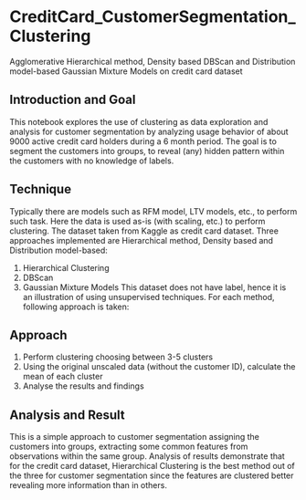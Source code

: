 # CreditCard_CustomerSegmentation_Clustering
Agglomerative Hierarchical method, Density based DBScan and Distribution model-based Gaussian Mixture Models on credit card dataset

## Introduction and Goal
This notebook explores the use of clustering as data exploration and analysis for customer segmentation by analyzing usage behavior of about 9000 active credit card holders during a 6 month period.  The goal is to segment the customers into groups, to reveal (any) hidden pattern within the customers with no knowledge of labels.

## Technique
Typically there are models such as RFM model, LTV models, etc., to perform such task. Here the data is used as-is (with scaling, etc.) to perform clustering.
The dataset taken from Kaggle as credit card dataset.
Three approaches implemented are Hierarchical method, Density based and Distribution model-based:

1. Hierarchical Clustering
2. DBScan
3. Gaussian Mixture Models
This dataset does not have label, hence it is an illustration of using unsupervised techniques. For each method, following approach is taken:

## Approach
1. Perform clustering choosing between 3-5 clusters
2. Using the original unscaled data (without the customer ID), calculate the mean of each cluster
3. Analyse the results and findings

## Analysis and Result
This is a simple approach to customer segmentation assigning the customers into groups, extracting some common features from observations within the same group.
Analysis of results demonstrate that for the credit card dataset, Hierarchical Clustering is the best method out of the three for customer segmentation since the features are clustered better revealing more information than in others.
